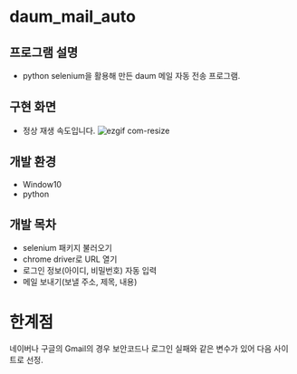 # daum_mail_auto

## 프로그램 설명
* python selenium을 활용해 만든 daum 메일 자동 전송 프로그램.

## 구현 화면
* 정상 재생 속도입니다.
![ezgif com-resize](https://user-images.githubusercontent.com/55618626/71544017-52077680-29bd-11ea-9e67-1a7b7e1a2520.gif)

## 개발 환경
* Window10
* python

## 개발 목차
* selenium 패키지 불러오기
* chrome driver로 URL 열기
* 로그인 정보(아이디, 비밀번호) 자동 입력
* 메일 보내기(보낼 주소, 제목, 내용)

# 한계점
네이버나 구글의 Gmail의 경우 보안코드나 로그인 실패와 같은 변수가 있어 다음 사이트로 선정.
